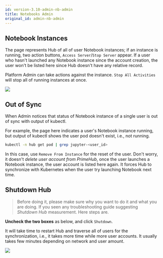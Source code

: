 ```yaml
---
id: version-3.10-admin-nb-admin
title: Notebooks Admin
original_id: admin-nb-admin
---
```



## Notebook Instances

The page represents Hub of all of user Notebook instances; if an instance is running, two action buttons, `Access Server`/`Stop Server` appear. If a user who hasn't launched any Notebook instance since the account creation, the user won't be listed here since Hub doesn't have any relative record.

Platform Admin can take actions against the instance. `Stop All Activities` will stop all of running instances at once.

![](assets/v310-nb-admin-list.png)

## Out of Sync

When Admin notices that status of Notebook instance of a single user is out of sync with output of kubectl.

For example, the page here indicates a user's Notebook instance running, but output of kubectl shows the user pod doesn't exist, i.e., not running.

```bash
kubectl -n hub get pod | grep jupyter-<user_id>
```

In this case, use `Remove From Instance` for the reset of the user. Don't worry, it doesn't *delete user account from PrimeHub*, once the user launches a Notebook instance, the user account is listed here again. It forces Hub to synchronize with Kubernetes  when the user try launching Notebook next time.



## Shutdown Hub

>Before doing it, please make sure why you want to do it and what you are doing.
>If you seen any troubleshooting guide suggesting *Shutdown Hub* measurement. Here steps are.

**Uncheck the two boxes** as below, and click `Shutdown`.

It will take time to restart Hub and traverse all of users for the synchronization, i.e., it takes more time while more user accounts. It usually takes few minutes depending on network and user amount.

![](assets/nb-admin-shutdown.png)
